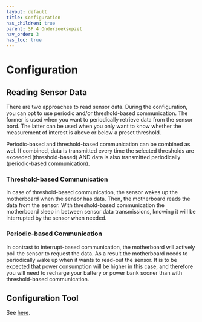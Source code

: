 ```yaml
---
layout: default
title: Configuration
has_children: true
parent: SP 4 Onderzoeksopzet
nav_order: 3
has_toc: true
---
```


# Configuration

## Reading Sensor Data
There are two approaches to read sensor data.
During the configuration, you can opt to use periodic and/or threshold-based communication.
The former is used when you want to periodically retrieve data from the sensor bord.
The latter can be used when you only want to know whether the measurement of interest is above or below a preset threshold.

Periodic-based and threshold-based communication can be combined as wel. 
If combined, data is transmitted every time the selected thresholds are exceeded 
(threshold-based) AND data is also transmitted periodically (periodic-based communication).

### Threshold-based Communication
In case of threshold-based communication, the sensor wakes up the motherboard when the sensor has data.
Then, the motherboard reads the data from the sensor.
With threshold-based communication the motherboard sleep in between sensor data transmissions, knowing it will be interrupted by the sensor when needed.

### Periodic-based Communication
In contrast to interrupt-based communication, the motherboard will actively poll the sensor to request the data.
As a result the motherboard needs to periodically wake up when it wants to read-out the sensor. 
It is to be expected that power consumption will be higher in this case, and therefore you will need to recharge your battery or power bank sooner than with threshold-based communication.

## Configuration Tool
See [here](./configuration-tool.html).